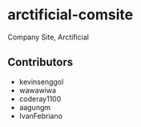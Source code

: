 arctificial-comsite
===================

Company Site, Arctificial

## Contributors
* kevinsenggol
* wawawiwa
* coderay1100
* aagungm
* IvanFebriano
